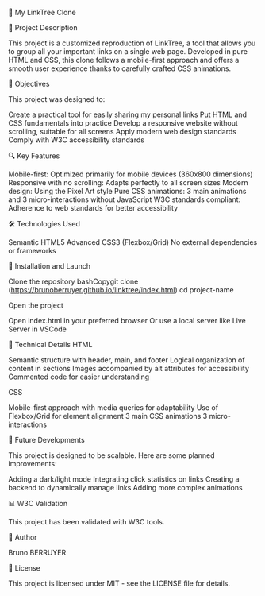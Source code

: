 🌳 My LinkTree Clone

📝 Project Description

This project is a customized reproduction of LinkTree, a tool that allows you to group all your important links on a single web page. Developed in pure HTML and CSS, this clone follows a mobile-first approach and offers a smooth user experience thanks to carefully crafted CSS animations.

🎯 Objectives

This project was designed to:

Create a practical tool for easily sharing my personal links Put HTML and CSS fundamentals into practice Develop a responsive website without scrolling, suitable for all screens Apply modern web design standards Comply with W3C accessibility standards

🔍 Key Features

Mobile-first: Optimized primarily for mobile devices (360x800 dimensions) Responsive with no scrolling: Adapts perfectly to all screen sizes Modern design: Using the Pixel Art style Pure CSS animations: 3 main animations and 3 micro-interactions without JavaScript W3C standards compliant: Adherence to web standards for better accessibility

🛠️ Technologies Used

Semantic HTML5 Advanced CSS3 (Flexbox/Grid) No external dependencies or frameworks

🚀 Installation and Launch

Clone the repository bashCopygit clone (https://brunoberruyer.github.io/linktree/index.html) cd project-name

Open the project

Open index.html in your preferred browser Or use a local server like Live Server in VSCode

🎨 Technical Details HTML

Semantic structure with header, main, and footer Logical organization of content in sections Images accompanied by alt attributes for accessibility Commented code for easier understanding

CSS

Mobile-first approach with media queries for adaptability Use of Flexbox/Grid for element alignment 3 main CSS animations 3 micro-interactions

🔄 Future Developments

This project is designed to be scalable. Here are some planned improvements:

Adding a dark/light mode Integrating click statistics on links Creating a backend to dynamically manage links Adding more complex animations

📊 W3C Validation

This project has been validated with W3C tools.

👤 Author

Bruno BERRUYER

📄 License

This project is licensed under MIT - see the LICENSE file for details.
